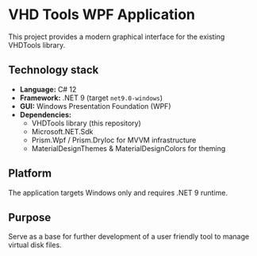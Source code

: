 # VHD Tools WPF Application

This project provides a modern graphical interface for the existing VHDTools library.

## Technology stack

- **Language:** C# 12
- **Framework:** .NET 9 (target `net9.0-windows`)
- **GUI:** Windows Presentation Foundation (WPF)
- **Dependencies:**
  - VHDTools library (this repository)
  - Microsoft.NET.Sdk
  - Prism.Wpf / Prism.DryIoc for MVVM infrastructure
  - MaterialDesignThemes & MaterialDesignColors for theming

## Platform

The application targets Windows only and requires .NET 9 runtime.

## Purpose

Serve as a base for further development of a user friendly tool to manage virtual disk files.

